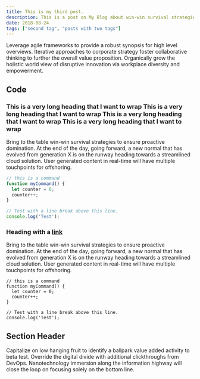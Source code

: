 ```yaml
---
title: This is my third post.
description: This is a post on My Blog about win-win survival strategies.
date: 2018-08-24
tags: ["second tag", "posts with two tags"]
---
```

Leverage agile frameworks to provide a robust synopsis for high level overviews. Iterative approaches to corporate strategy foster collaborative thinking to further the overall value proposition. Organically grow the holistic world view of disruptive innovation via workplace diversity and empowerment.

## Code

### This is a very long heading that I want to wrap This is a very long heading that I want to wrap This is a very long heading that I want to wrap This is a very long heading that I want to wrap

Bring to the table win-win survival strategies to ensure proactive domination. At the end of the day, going forward, a new normal that has evolved from generation X is on the runway heading towards a streamlined cloud solution. User generated content in real-time will have multiple touchpoints for offshoring.

```js
// this is a command
function myCommand() {
  let counter = 0;
  counter++;
}

// Test with a line break above this line.
console.log('Test');
```

### Heading with a [link](#code)

Bring to the table win-win survival strategies to ensure proactive domination. At the end of the day, going forward, a new normal that has evolved from generation X is on the runway heading towards a streamlined cloud solution. User generated content in real-time will have multiple touchpoints for offshoring.

```
// this is a command
function myCommand() {
  let counter = 0;
  counter++;
}

// Test with a line break above this line.
console.log('Test');
```

## Section Header

Capitalize on low hanging fruit to identify a ballpark value added activity to beta test. Override the digital divide with additional clickthroughs from DevOps. Nanotechnology immersion along the information highway will close the loop on focusing solely on the bottom line.
